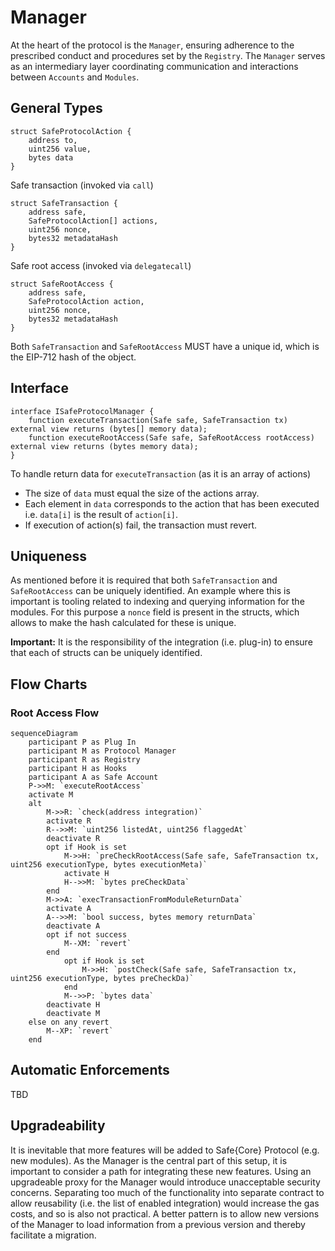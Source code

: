 # Manager

At the heart of the protocol is the `Manager`, ensuring adherence to the prescribed conduct and procedures set by the `Registry`. The `Manager` serves as an intermediary layer coordinating communication and interactions between `Accounts` and `Modules`.

## General Types

```solidity
struct SafeProtocolAction {
    address to,
    uint256 value,
    bytes data
}
```

Safe transaction (invoked via `call`)

```solidity
struct SafeTransaction {
    address safe,
    SafeProtocolAction[] actions,
    uint256 nonce,
    bytes32 metadataHash
}
```

Safe root access (invoked via `delegatecall`)

```solidity
struct SafeRootAccess {
    address safe,
    SafeProtocolAction action,
    uint256 nonce,
    bytes32 metadataHash
}
```

Both `SafeTransaction` and `SafeRootAccess` MUST have a unique id, which is the EIP-712 hash of the object.

## Interface

```solidity
interface ISafeProtocolManager {
    function executeTransaction(Safe safe, SafeTransaction tx) external view returns (bytes[] memory data);
    function executeRootAccess(Safe safe, SafeRootAccess rootAccess) external view returns (bytes memory data);
}
```

To handle return data for `executeTransaction` (as it is an array of actions)
- The size of `data` must equal the size of the actions array.
- Each element in `data` corresponds to the action that has been executed i.e. `data[i]` is the result of `action[i]`.
- If execution of action(s) fail, the transaction must revert.

## Uniqueness

As mentioned before it is required that both `SafeTransaction` and `SafeRootAccess` can be uniquely identified. An example where this is important is tooling related to indexing and querying information for the modules. For this purpose a `nonce` field is present in the structs, which allows to make the hash calculated for these is unique.

**Important:** It is the responsibility of the integration (i.e. plug-in) to ensure that each of structs can be uniquely identified.

## Flow Charts

### Root Access Flow

```mermaid
sequenceDiagram
    participant P as Plug In
    participant M as Protocol Manager
    participant R as Registry
    participant H as Hooks
    participant A as Safe Account
    P->>M: `executeRootAccess`
    activate M
    alt
        M->>R: `check(address integration)`
        activate R
        R-->>M: `uint256 listedAt, uint256 flaggedAt`
        deactivate R
        opt if Hook is set
            M->>H: `preCheckRootAccess(Safe safe, SafeTransaction tx, uint256 executionType, bytes executionMeta)`
            activate H
            H-->>M: `bytes preCheckData`
        end
        M->>A: `execTransactionFromModuleReturnData`
        activate A
        A-->>M: `bool success, bytes memory returnData`
        deactivate A
        opt if not success
            M--XM: `revert`
        end
            opt if Hook is set
                M->>H: `postCheck(Safe safe, SafeTransaction tx, uint256 executionType, bytes preCheckDa)`
            end
            M-->>P: `bytes data`
        deactivate H
        deactivate M
    else on any revert
        M--XP: `revert`
    end
```

## Automatic Enforcements

TBD

## Upgradeability  

It is inevitable that more features will be added to Safe{Core} Protocol (e.g. new modules). As the Manager is the central part of this setup, it is important to consider a path for integrating these new features. Using an upgradeable proxy for the Manager would introduce unacceptable security concerns. Separating too much of the functionality into separate contract to allow reusability (i.e. the list of enabled integration) would increase the gas costs, and so is also not practical. A better pattern is to allow new versions of the Manager to load information from a previous version and thereby facilitate a migration.
